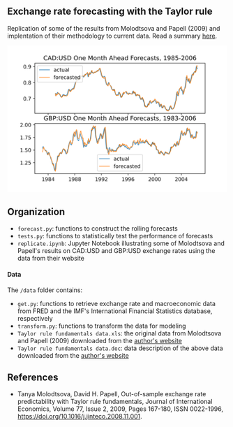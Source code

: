 ## Exchange rate forecasting with the Taylor rule
Replication of some of the results from Molodtsova and Papell (2009) and implentation of their methodology to current data. Read a summary [here](https://github.com/l9leung/taylor-x-rate/blob/main/report/report.pdf).

![Alt text](https://raw.githubusercontent.com/l9leung/taylor-x-rate/main/report/forecasts1.png)

## Organization
* `forecast.py`: functions to construct the rolling forecasts
* `tests.py`: functions to statistically test the performance of forecasts
* `replicate.ipynb`: Jupyter Notebook illustrating some of Molodtsova and Papell's results on CAD:USD and GBP:USD exchange rates using the data from their website

#### Data
The `/data` folder contains:
* `get.py`: functions to retrieve exchange rate and macroeconomic data from FRED and the IMF's International Financial Statistics database, respectively
* `transform.py`: functions to transform the data for modeling
* `Taylor rule fundamentals data.xls`: the original data from Molodtsova and Papell (2009) downloaded from the [author's website](https://uh.edu/~dpapell/Taylor%20rule%20fundamentals%20data.xls)
* `Taylor rule fundamentals data.doc`: data description of the above data downloaded from the [author's website](https://uh.edu/~dpapell/Taylor%20rule%20fundamentals%20data.doc)

## References
* Tanya Molodtsova, David H. Papell, Out-of-sample exchange rate predictability with Taylor rule fundamentals, Journal of International Economics, Volume 77, Issue 2, 2009, Pages 167-180, ISSN 0022-1996, https://doi.org/10.1016/j.jinteco.2008.11.001.
